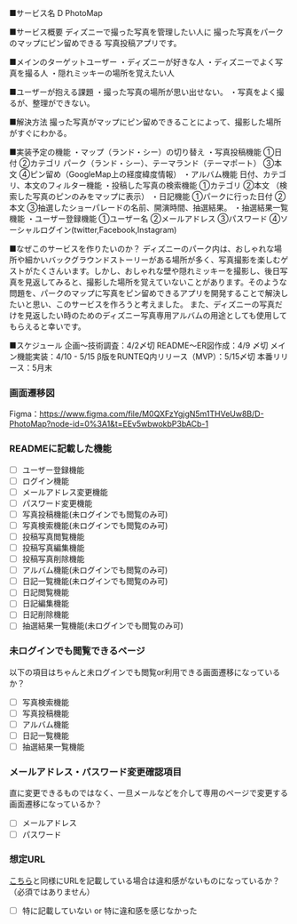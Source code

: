 ■サービス名
  D PhotoMap

■サービス概要
ディズニーで撮った写真を管理したい人に
撮った写真をパークのマップにピン留めできる
写真投稿アプリです。

■メインのターゲットユーザー
・ディズニーが好きな人
・ディズニーでよく写真を撮る人
・隠れミッキーの場所を覚えたい人

■ユーザーが抱える課題
・撮った写真の場所が思い出せない。
・写真をよく撮るが、整理ができない。

■解決方法
撮った写真がマップにピン留めできることによって、撮影した場所がすぐにわかる。

■実装予定の機能
・マップ（ランド・シー）の切り替え
・写真投稿機能
  ①日付
  ②カテゴリ
    パーク（ランド・シー）、テーマランド（テーマポート）
  ③本文
  ④ピン留め（GoogleMap上の経度緯度情報）
・アルバム機能
  日付、カテゴリ、本文のフィルター機能
・投稿した写真の検索機能
  ①カテゴリ
  ②本文
  （検索した写真のピンのみをマップに表示）
・日記機能
  ①パークに行った日付
  ②本文
  ③抽選したショーパレードの名前、開演時間、抽選結果。
・抽選結果一覧機能
・ユーザー登録機能
  ①ユーザー名
  ②メールアドレス
  ③パスワード
  ④ソーシャルログイン(twitter,Facebook,Instagram)

■なぜこのサービスを作りたいのか？
ディズニーのパーク内は、おしゃれな場所や細かいバックグラウンドストーリーがある場所が多く、写真撮影を楽しむゲストがたくさんいます。しかし、おしゃれな壁や隠れミッキーを撮影し、後日写真を見返してみると、撮影した場所を覚えていないことがあります。そのような問題を、パークのマップに写真をピン留めできるアプリを開発することで解決したいと思い、このサービスを作ろうと考えました。
また、ディズニーの写真だけを見返したい時のためのディズニー写真専用アルバムの用途としても使用してもらえると幸いです。

■スケジュール
企画〜技術調査：4/2〆切
README〜ER図作成：4/9 〆切
メイン機能実装：4/10 - 5/15
β版をRUNTEQ内リリース（MVP）：5/15〆切
本番リリース：5月末



### 画面遷移図
Figma：https://www.figma.com/file/M0QXFzYgjgN5m1THVeUw8B/D-PhotoMap?node-id=0%3A1&t=EEv5wbwokbP3bACb-1

### READMEに記載した機能
- [ ] ユーザー登録機能
- [ ] ログイン機能
- [ ] メールアドレス変更機能
- [ ] パスワード変更機能
- [ ] 写真投稿機能(未ログインでも閲覧のみ可)
- [ ] 写真検索機能(未ログインでも閲覧のみ可)
- [ ] 投稿写真閲覧機能
- [ ] 投稿写真編集機能
- [ ] 投稿写真削除機能
- [ ] アルバム機能(未ログインでも閲覧のみ可)
- [ ] 日記一覧機能(未ログインでも閲覧のみ可)
- [ ] 日記閲覧機能
- [ ] 日記編集機能
- [ ] 日記削除機能
- [ ] 抽選結果一覧機能(未ログインでも閲覧のみ可)

### 未ログインでも閲覧できるページ
以下の項目はちゃんと未ログインでも閲覧or利用できる画面遷移になっているか？
- [ ] 写真検索機能
- [ ] 写真投稿機能
- [ ] アルバム機能
- [ ] 日記一覧機能
- [ ] 抽選結果一覧機能 

### メールアドレス・パスワード変更確認項目
直に変更できるものではなく、一旦メールなどを介して専用のページで変更する画面遷移になっているか？
- [ ] メールアドレス
- [ ] パスワード

### 想定URL
[こちら](https://xd.adobe.com/view/53d16b6b-bcdf-479b-4e6a-a67539af96c5-25e0/grid/)と同様にURLを記載している場合は違和感がないものになっているか？（必須ではありません）
- [ ] 特に記載していない or 特に違和感を感じなかった
 